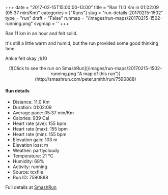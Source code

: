 +++
date = "2017-02-15T15:00:00-13:00"
title = "Ran 11.0 Km in 01:02:09 (05:37 min/Km)"
categories = ["Runs"]
slug = "run-details-20170215-1502"
type = "run"
draft = "False"
runmap = "/images/run-maps/20170215-1502-running.png"
svgmap = '<polyline points="0 56, 0 59, 1 60, 11 50, 17 48, 23 50, 26 47, 27 45, 31 44, 32 44, 33 44, 41 45, 44 46, 52 52, 53 53, 60 56, 65 56, 66 56, 69 56, 78 53, 82 51, 89 52, 92 54, 97 51, 100 48, 97 44, 97 40, 98 44, 100 48, 97 52, 93 53, 89 52, 83 51, 79 53, 71 55, 67 56, 62 56, 54 53, 46 47, 41 45, 31 45, 27 45, 23 49, 19 47, 12 49, 9 51, 7 54, 5 55">'
+++

Ran 11 km in an hour and felt solid. 

It's still a little warm and humid, but the run provided some good thinking time. 

Ankle felt okay ;1/10

<!--more-->

<center>
[![Click to see the run on SmashRun](/images/run-maps/20170215-1502-running.png "A map of this run")](http://smashrun.com/peter.smith/run/7590888)
</center>

#### Run details

* Distance: 11.0 Km
* Duration: 01:02:09
* Average pace: 05:37 min/Km
* Calories: 939 Cal
* Heart rate (ave): 155 bpm
* Heart rate (max): 155 bpm
* Heart rate (min): 155 bpm
* Elevation gain: 103 m
* Elevation loss:  m
* Weather: partlycloudy
* Temperature: 21 &deg;C
* Humidity: 68%
* Activity: running
* Source: tcxfile
* Run ID: 7590888

Full details at [SmashRun](http://smashrun.com/peter.smith/run/7590888)